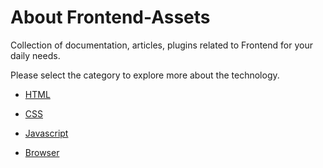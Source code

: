 <h1>About Frontend-Assets</h1>
<p>Collection of documentation, articles, plugins related to Frontend for your daily needs.</p>

<p></p>
<p>Please select the category to explore more about the technology.</p>

* [HTML](https://github.com/logeshpaul/Frontend-Assets/wiki/HTML)
* [CSS](https://github.com/logeshpaul/Frontend-Assets/wiki/CSS)
* [Javascript](https://github.com/logeshpaul/Frontend-Assets/wiki/Javascript)


* [Browser](https://github.com/logeshpaul/Frontend-Assets/wiki/Browser)
